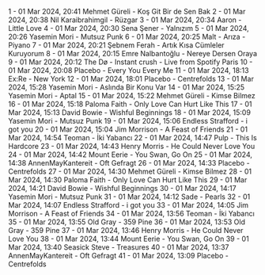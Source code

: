1 - 01 Mar 2024, 20:41	Mehmet Güreli - Koş Git Bir de Sen Bak
2 - 01 Mar 2024, 20:38	Nil Karaibrahimgil - Rüzgar
3 - 01 Mar 2024, 20:34	Aaron - Little Love
4 - 01 Mar 2024, 20:30	Sena Şener - Yalnızım
5 - 01 Mar 2024, 20:26	Yasemin Mori - Mutsuz Punk
6 - 01 Mar 2024, 20:25	Malt - Arıza - Piyano
7 - 01 Mar 2024, 20:21	Şebnem Ferah - Artık Kısa Cümleler Kuruyorum
8 - 01 Mar 2024, 20:15	Emre Nalbantoğlu - Nereye Dersen Oraya
9 - 01 Mar 2024, 20:12	The Dø - Instant crush - Live from Spotify Paris
10 - 01 Mar 2024, 20:08	Placebo - Every You Every Me
11 - 01 Mar 2024, 18:13	Ex:Re - New York
12 - 01 Mar 2024, 18:01	Placebo - Centrefolds
13 - 01 Mar 2024, 15:28	Yasemin Mori - Aslında Bir Konu Var
14 - 01 Mar 2024, 15:25	Yasemin Mori - Aptal
15 - 01 Mar 2024, 15:22	Mehmet Güreli - Kimse Bilmez
16 - 01 Mar 2024, 15:18	Paloma Faith - Only Love Can Hurt Like This
17 - 01 Mar 2024, 15:13	David Bowie - Wishful Beginnings
18 - 01 Mar 2024, 15:09	Yasemin Mori - Mutsuz Punk
19 - 01 Mar 2024, 15:06	Endless Strafford - i got you
20 - 01 Mar 2024, 15:04	Jim Morrison - A Feast of Friends
21 - 01 Mar 2024, 14:54	Teoman - İki Yabancı
22 - 01 Mar 2024, 14:47	Pulp - This Is Hardcore
23 - 01 Mar 2024, 14:43	Henry Morris - He Could Never Love You
24 - 01 Mar 2024, 14:42	Mount Eerie - You Swan, Go On
25 - 01 Mar 2024, 14:38	AnnenMayKantereit - Oft Gefragt
26 - 01 Mar 2024, 14:33	Placebo - Centrefolds
27 - 01 Mar 2024, 14:30	Mehmet Güreli - Kimse Bilmez
28 - 01 Mar 2024, 14:30	Paloma Faith - Only Love Can Hurt Like This
29 - 01 Mar 2024, 14:21	David Bowie - Wishful Beginnings
30 - 01 Mar 2024, 14:17	Yasemin Mori - Mutsuz Punk
31 - 01 Mar 2024, 14:12	Sade - Pearls
32 - 01 Mar 2024, 14:07	Endless Strafford - i got you
33 - 01 Mar 2024, 14:05	Jim Morrison - A Feast of Friends
34 - 01 Mar 2024, 13:56	Teoman - İki Yabancı
35 - 01 Mar 2024, 13:55	Old Gray - 359 Pine
36 - 01 Mar 2024, 13:53	Old Gray - 359 Pine
37 - 01 Mar 2024, 13:46	Henry Morris - He Could Never Love You
38 - 01 Mar 2024, 13:44	Mount Eerie - You Swan, Go On
39 - 01 Mar 2024, 13:40	Seasick Steve - Treasures
40 - 01 Mar 2024, 13:37	AnnenMayKantereit - Oft Gefragt
41 - 01 Mar 2024, 13:09	Placebo - Centrefolds
